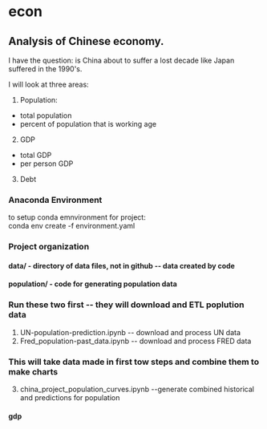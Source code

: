 econ
====

## Analysis of Chinese economy.
I have the question: is China about to suffer a lost decade like
Japan suffered in the 1990's.

I will look at three areas:
1. Population:
  * total population
  * percent of population that is working age
2. GDP
  * total GDP
  * per person GDP
3. Debt

### Anaconda Environment
to setup conda emnvironment for project:  
conda env create -f environment.yaml

### Project organization
#### data/ - directory of data files, not in github -- data created by code
#### population/ - code for generating population data

### Run these two first -- they will download and ETL poplution data       
1. UN-population-prediction.ipynb  -- download and process UN data   
2. Fred_population-past_data.ipynb -- download and process FRED data   

### This will take data made in first tow steps and combine them to make charts   
3. china_project_population_curves.ipynb --generate combined historical and predictions for population 


#### gdp
